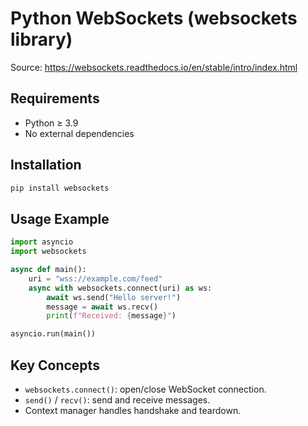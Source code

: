 # Python WebSockets (websockets library)

Source: https://websockets.readthedocs.io/en/stable/intro/index.html

## Requirements
- Python ≥ 3.9
- No external dependencies

## Installation
```bash
pip install websockets
```

## Usage Example
```python
import asyncio
import websockets

async def main():
    uri = "wss://example.com/feed"
    async with websockets.connect(uri) as ws:
        await ws.send("Hello server!")
        message = await ws.recv()
        print(f"Received: {message}")

asyncio.run(main())
```

## Key Concepts
- `websockets.connect()`: open/close WebSocket connection.
- `send()` / `recv()`: send and receive messages.
- Context manager handles handshake and teardown.
